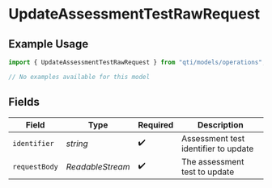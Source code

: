 # UpdateAssessmentTestRawRequest

## Example Usage

```typescript
import { UpdateAssessmentTestRawRequest } from "qti/models/operations";

// No examples available for this model
```

## Fields

| Field                                | Type                                 | Required                             | Description                          |
| ------------------------------------ | ------------------------------------ | ------------------------------------ | ------------------------------------ |
| `identifier`                         | *string*                             | :heavy_check_mark:                   | Assessment test identifier to update |
| `requestBody`                        | *ReadableStream<Uint8Array>*         | :heavy_check_mark:                   | The assessment test to update        |